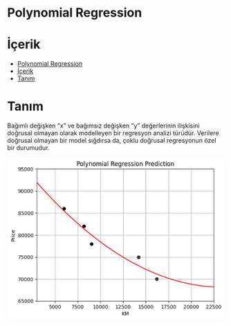 # Polynomial Regression

# İçerik
- [Polynomial Regression](#polynomial-regression)
- [İçerik](#i̇çerik)
- [Tanım](#tanım)

# Tanım

Bağımlı değişken “x” ve bağımsız değişken “y” değerlerinin ilişkisini doğrusal olmayan olarak modelleyen bir regresyon analizi türüdür. Verilere doğrusal olmayan bir model sığdırsa da, çoklu doğrusal regresyonun özel bir durumudur.

![](photo/1.png)


